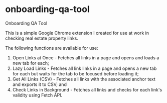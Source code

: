 # onboarding-qa-tool

Onboarding QA Tool

This is a simple Google Chrome extension I created for use at work in checking real estate property links.

The following functions are available for use:
1. Open Links at Once - Fetches all links in a page and opens and loads a new tab for each;
2. Lazy Load Links - Fetches all link links in a page and opens a new tab for each but waits for the tab to be focused before loading it;
3. Get All Links (CSV) - Fetches all links with the associated anchor text and exports it to CSV; and
4. Check Links in Background - Fetches all links and checks for each link's validity using Fetch API.
